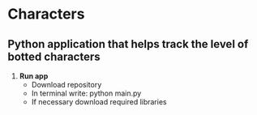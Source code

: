 # Characters

## Python application that helps track the level of botted characters

1. **Run app**
    - Download repository
    - In terminal write: python main.py
    - If necessary download required libraries
